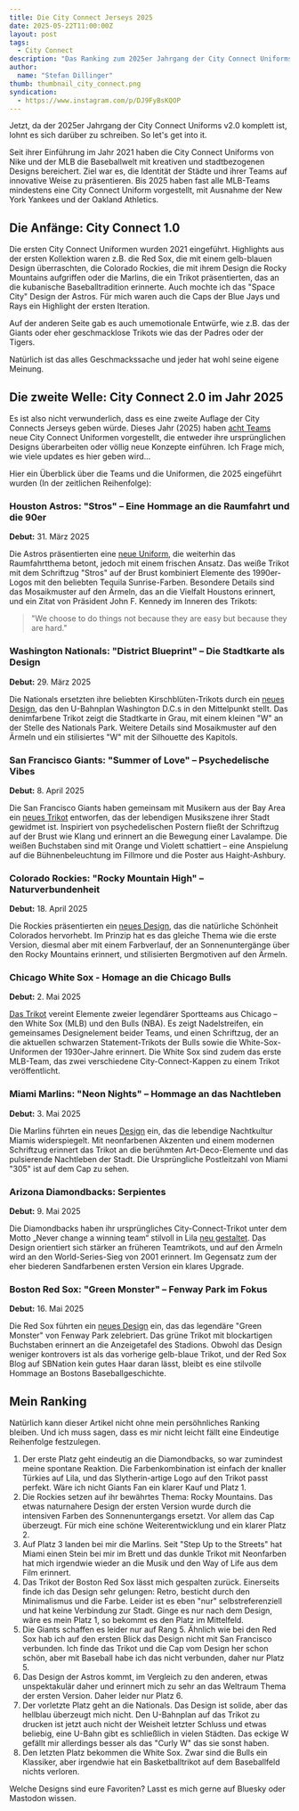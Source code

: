 ```yaml
---
title: Die City Connect Jerseys 2025
date: 2025-05-22T11:00:00Z
layout: post
tags:
  - City Connect
description: "Das Ranking zum 2025er Jahrgang der City Connect Uniforms v2.0"
author:
  name: "Stefan Dillinger"
thumb: thumbnail_city_connect.png
syndication:
  - https://www.instagram.com/p/DJ9FyBsKQOP
---
```


<img src="../../img/thumbnail_city_connect.png" style="display:none"/>

Jetzt, da der 2025er Jahrgang der City Connect Uniforms v2.0 komplett ist, lohnt es sich darüber zu schreiben. So let's get into it.

Seit ihrer Einführung im Jahr 2021 haben die City Connect Uniforms von Nike und der MLB die Baseballwelt mit kreativen und stadtbezogenen Designs bereichert. Ziel war es, die Identität der Städte und ihrer Teams auf innovative Weise zu präsentieren. Bis 2025 haben fast alle MLB-Teams mindestens eine City Connect Uniform vorgestellt, mit Ausnahme der New York Yankees und der Oakland Athletics.

## Die Anfänge: City Connect 1.0

Die ersten City Connect Uniformen wurden 2021 eingeführt. Highlights aus der ersten Kollektion waren z.B. die Red Sox, die mit einem gelb-blauen Design überraschten, die Colorado Rockies, die mit ihrem Design die Rocky Mountains aufgriffen oder die Marlins, die ein Trikot präsentierten, das an die kubanische Baseballtradition erinnerte. Auch mochte ich das "Space City" Design der Astros. Für mich waren auch die Caps der Blue Jays und Rays ein Highlight der ersten Iteration.

Auf der anderen Seite gab es auch umemotionale Entwürfe, wie z.B. das der Giants oder eher geschmacklose Trikots wie das der Padres oder der Tigers.

Natürlich ist das alles Geschmackssache und jeder hat wohl seine eigene Meinung.

## Die zweite Welle: City Connect 2.0 im Jahr 2025

Es ist also nicht verwunderlich, dass es eine zweite Auflage der City Connects Jerseys geben würde. Dieses Jahr (2025) haben [acht Teams](https://www.espn.com/mlb/story/_/id/39776958/tracking-mlb-city-connect-jerseys-uniforms) neue City Connect Uniformen vorgestellt, die entweder ihre ursprünglichen Designs überarbeiten oder völlig neue Konzepte einführen. Ich Frage mich, wie viele updates es hier geben wird...

Hier ein Überblick über die Teams und die Uniformen, die 2025 eingeführt wurden (In der zeitlichen Reihenfolge):

### Houston Astros: "Stros" – Eine Hommage an die Raumfahrt und die 90er

**Debut:** 31. März 2025

Die Astros präsentierten eine [neue Uniform](https://www.espn.com/mlb/story/_/id/44318823/houston-astros-city-connect-2025-uniform-mlb), die weiterhin das Raumfahrtthema betont, jedoch mit einem frischen Ansatz. Das weiße Trikot mit dem Schriftzug "Stros" auf der Brust kombiniert Elemente des 1990er-Logos mit den beliebten Tequila Sunrise-Farben. Besondere Details sind das Mosaikmuster auf den Ärmeln, das an die Vielfalt Houstons erinnert, und ein Zitat von Präsident John F. Kennedy im Inneren des Trikots:

> "We choose to do things not because they are easy but because they are hard."

### Washington Nationals: "District Blueprint" – Die Stadtkarte als Design

**Debut:** 29. März 2025

Die Nationals ersetzten ihre beliebten Kirschblüten-Trikots durch ein [neues Design](https://www.federalbaseball.com/2025/3/23/24392190/nationals-news-new-city-connect-uniforms), das den U-Bahnplan Washington D.C.s in den Mittelpunkt stellt. Das denimfarbene Trikot zeigt die Stadtkarte in Grau, mit einem kleinen "W" an der Stelle des Nationals Park. Weitere Details sind Mosaikmuster auf den Ärmeln und ein stilisiertes "W" mit der Silhouette des Kapitols.

### San Francisco Giants: "Summer of Love" – Psychedelische Vibes

**Debut:** 8. April 2025

Die San Francisco Giants haben gemeinsam mit Musikern aus der Bay Area ein [neues Trikot](https://www.mccoveychronicles.com/2025/4/8/24404032/san-francisco-giants-unveil-2025-city-connect-jerseys-inspired-by-sf-music-scene) entworfen, das der lebendigen Musikszene ihrer Stadt gewidmet ist. Inspiriert von psychedelischen Postern fließt der Schriftzug auf der Brust wie Klang und erinnert an die Bewegung einer Lavalampe. Die weißen Buchstaben sind mit Orange und Violett schattiert – eine Anspielung auf die Bühnenbeleuchtung im Fillmore und die Poster aus Haight-Ashbury.

### Colorado Rockies: "Rocky Mountain High" – Naturverbundenheit

**Debut:** 18. April 2025

Die Rockies präsentierten ein [neues Design](https://www.purplerow.com/2025/4/12/24406953/colorado-rockies-release-city-connect-2-0-brenton-doyle-ezequiel-tovar-ryan-mcmahon), das die natürliche Schönheit Colorados hervorhebt. Im Prinzip hat es das gleiche Thema wie die erste Version, diesmal aber mit einem Farbverlauf, der an Sonnenuntergänge über den Rocky Mountains erinnert, und stilisierten Bergmotiven auf den Ärmeln.

### Chicago White Sox - Homage an die Chicago Bulls

**Debut:** 2. Mai 2025

[Das Trikot](https://www.southsidesox.com/2025/4/3/24400580/city-disconnect-chicago-white-sox-city-connect-nike-jersey-mlb-southside-south-side) vereint Elemente zweier legendärer Sportteams aus Chicago – den White Sox (MLB) und den Bulls (NBA). Es zeigt Nadelstreifen, ein gemeinsames Designelement beider Teams, und einen Schriftzug, der an die aktuellen schwarzen Statement-Trikots der Bulls sowie die White-Sox-Uniformen der 1930er-Jahre erinnert. Die White Sox sind zudem das erste MLB-Team, das zwei verschiedene City-Connect-Kappen zu einem Trikot veröffentlicht.

### Miami Marlins: "Neon Nights" – Hommage an das Nachtleben

**Debut:** 3. Mai 2025

Die Marlins führten ein neues [Design](https://fishonfirst.com/news-rumors/miami-marlins/uniforms-city-connect-retrowave-jersey-2025/) ein, das die lebendige Nachtkultur Miamis widerspiegelt. Mit neonfarbenen Akzenten und einem modernen Schriftzug erinnert das Trikot an die berühmten Art-Deco-Elemente und das pulsierende Nachtleben der Stadt. Die Ursprüngliche Postleitzahl von Miami "305" ist auf dem Cap zu sehen.

### Arizona Diamondbacks: Serpientes

**Debut:** 9. Mai 2025

Die Diamondbacks haben ihr ursprüngliches City-Connect-Trikot unter dem Motto „Never change a winning team“ stilvoll in Lila [neu gestaltet](https://www.azsnakepit.com/2025/5/5/24424317/arizona-diamondbacks-unveil-nike-city-connect-serpientes-uniforms). Das Design orientiert sich stärker an früheren Teamtrikots, und auf den Ärmeln wird an den World-Series-Sieg von 2001 erinnert. Im Gegensatz zum der eher biederen Sandfarbenen ersten Version ein klares Upgrade.

### Boston Red Sox: "Green Monster" – Fenway Park im Fokus

**Debut:** 16. Mai 2025

Die Red Sox führten ein [neues Design](https://www.overthemonster.com/2025/5/16/24430977/the-new-red-sox-city-connect-uniforms-are-a-lazy-disappointment) ein, das das legendäre "Green Monster" von Fenway Park zelebriert. Das grüne Trikot mit blockartigen Buchstaben erinnert an die Anzeigetafel des Stadions. Obwohl das Design weniger kontrovers ist als das vorherige gelb-blaue Trikot, und der Red Sox Blog auf SBNation kein gutes Haar daran lässt, bleibt es eine stilvolle Hommage an Bostons Baseballgeschichte.

## Mein Ranking

Natürlich kann dieser Artikel nicht ohne mein persöhnliches Ranking bleiben. Und ich muss sagen, dass es mir nicht leicht fällt eine Eindeutige Reihenfolge festzulegen.

1. Der erste Platz geht eindeutig an die Diamondbacks, so war zumindest meine spontane Reaktion. Die Farbenkombination ist einfach der knaller Türkies auf Lila, und das Slytherin-artige Logo auf den Trikot passt perfekt. Wäre ich nicht Giants Fan ein klarer Kauf und Platz 1.
2. Die Rockies setzen auf ihr bewährtes Thema: Rocky Mountains. Das etwas naturnahere Design der ersten Version wurde durch die intensiven Farben des Sonnenuntergangs ersetzt. Vor allem das Cap überzeugt. Für mich eine schöne Weiterentwicklung und ein klarer Platz 2.
3. Auf Platz 3 landen bei mir die Marlins. Seit "Step Up to the Streets" hat Miami einen Stein bei mir im Brett und das dunkle Trikot mit Neonfarben hat mich irgendwie wieder an die Musik und den Way of Life aus dem Film erinnert.
4. Das Trikot der Boston Red Sox lässt mich gespalten zurück. Einerseits finde ich das Design sehr gelungen: Retro, besticht durch den Minimalismus und die Farbe. Leider ist es eben "nur" selbstreferenziell und hat keine Verbindung zur Stadt. Ginge es nur nach dem Design, wäre es mein Platz 1, so bekommt es den Platz im Mittelfeld.
5. Die Giants schaffen es leider nur auf Rang 5. Ähnlich wie bei den Red Sox hab ich auf den ersten Blick das Design nicht mit San Francisco verbunden. Ich finde das Trikot und die Cap vom Design her schon schön, aber mit Baseball habe ich das nicht verbunden, daher nur Platz 5.
6. Das Design der Astros kommt, im Vergleich zu den anderen, etwas unspektakulär daher und erinnert mich zu sehr an das Weltraum Thema der ersten Version. Daher leider nur Platz 6.
7. Der vorletzte Platz geht an die Nationals. Das Design ist solide, aber das hellblau überzeugt mich nicht. Den U-Bahnplan auf das Trikot zu drucken ist jetzt auch nicht der Weisheit letzter Schluss und etwas beliebig, eine U-Bahn gibt es schließlich in vielen Städten. Das eckige W gefällt mir allerdings besser als das "Curly W" das sie sonst haben.
8. Den letzten Platz bekommen die White Sox. Zwar sind die Bulls ein Klassiker, aber irgendwie hat ein Basketballtrikot auf dem Baseballfeld nichts verloren.

Welche Designs sind eure Favoriten? Lasst es mich gerne auf Bluesky oder Mastodon wissen.
